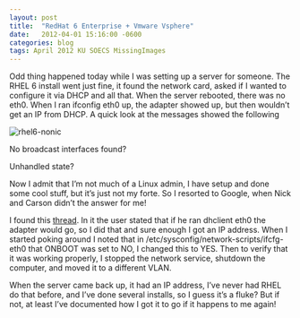 ```yaml
---
layout: post
title:  "RedHat 6 Enterprise + Vmware Vsphere"
date:   2012-04-01 15:16:00 -0600
categories: blog
tags: April 2012 KU SOECS MissingImages
---
```

Odd thing happened today while I was setting up a server for someone. The RHEL 6 install went just fine, it found the network card, asked if I wanted to configure it via DHCP and all that. When the server rebooted, there was no eth0. When I ran ifconfig eth0 up, the adapter showed up, but then wouldn’t get an IP from DHCP. A quick look at the messages showed the following

![rhel6-nonic]()

No broadcast interfaces found?

Unhandled state?

Now I admit that I’m not much of a Linux admin, I have setup and done some cool stuff, but it’s just not my forte. So I resorted to Google, when Nick and Carson didn’t the answer for me!

I found this [thread](http://forums.fedoraforum.org/showthread.php?t=252210). In it the user stated that if he ran dhclient eth0 the adapter would go, so I did that and sure enough I got an IP address. When I started poking around I noted that in /etc/sysconfig/network-scripts/ifcfg-eth0 that ONBOOT was set to NO, I changed this to YES. Then to verify that it was working properly, I stopped the network service, shutdown the computer, and moved it to a different VLAN.

When the server came back up, it had an IP address, I’ve never had RHEL do that before, and I’ve done several installs, so I guess it’s a fluke? But if not, at least I’ve documented how I got it to go if it happens to me again!
